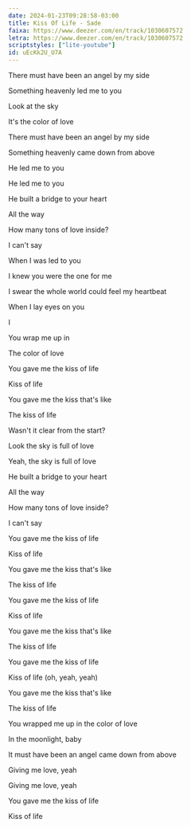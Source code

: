 ```yaml
---
date: 2024-01-23T09:28:58-03:00
title: Kiss Of Life - Sade
faixa: https://www.deezer.com/en/track/1030607572
letra: https://www.deezer.com/en/track/1030607572
scriptstyles: ["lite-youtube"]
id: uEcKk2U_U7A
---
```


There must have been an angel by my side

Something heavenly led me to you

Look at the sky

It's the color of love

There must have been an angel by my side

Something heavenly came down from above

He led me to you

He led me to you

He built a bridge to your heart

All the way

How many tons of love inside?

I can't say

When I was led to you

I knew you were the one for me

I swear the whole world could feel my heartbeat

When I lay eyes on you

I

You wrap me up in

The color of love

You gave me the kiss of life

Kiss of life

You gave me the kiss that's like

The kiss of life

Wasn't it clear from the start?

Look the sky is full of love

Yeah, the sky is full of love

He built a bridge to your heart

All the way

How many tons of love inside?

I can't say

You gave me the kiss of life

Kiss of life

You gave me the kiss that's like

The kiss of life

You gave me the kiss of life

Kiss of life

You gave me the kiss that's like

The kiss of life

You gave me the kiss of life

Kiss of life (oh, yeah, yeah)

You gave me the kiss that's like

The kiss of life

You wrapped me up in the color of love

In the moonlight, baby

It must have been an angel came down from above

Giving me love, yeah

Giving me love, yeah

You gave me the kiss of life

Kiss of life
